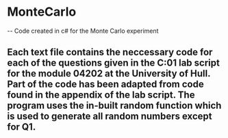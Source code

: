 # MonteCarlo
--
Code created in c# for the Monte Carlo experiment

Each text file contains the neccessary code for each of the questions given in the C:01 lab script for the module 04202 
at the University of Hull. Part of the code has been adapted from code found in the appendix of the lab script. The
program uses the in-built random function which is used to generate all random numbers except for Q1.
---
